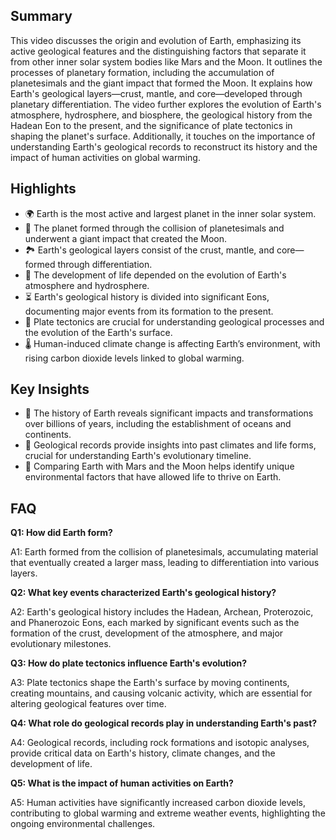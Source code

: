 ## Summary

This video discusses the origin and evolution of Earth, emphasizing its active geological features and the distinguishing factors that separate it from other inner solar system bodies like Mars and the Moon. It outlines the processes of planetary formation, including the accumulation of planetesimals and the giant impact that formed the Moon. It explains how Earth's geological layers—crust, mantle, and core—developed through planetary differentiation. The video further explores the evolution of Earth's atmosphere, hydrosphere, and biosphere, the geological history from the Hadean Eon to the present, and the significance of plate tectonics in shaping the planet's surface. Additionally, it touches on the importance of understanding Earth's geological records to reconstruct its history and the impact of human activities on global warming.

## Highlights

* 🌍 Earth is the most active and largest planet in the inner solar system.
* 🚀 The planet formed through the collision of planetesimals and underwent a giant impact that created the Moon.
* 🏞️ Earth's geological layers consist of the crust, mantle, and core—formed through differentiation.
* 🌊 The development of life depended on the evolution of Earth's atmosphere and hydrosphere.
* ⏳ Earth's geological history is divided into significant Eons, documenting major events from its formation to the present.
* 🔄 Plate tectonics are crucial for understanding geological processes and the evolution of the Earth's surface.
* 🌡️ Human-induced climate change is affecting Earth’s environment, with rising carbon dioxide levels linked to global warming.

## Key Insights

* 📖 The history of Earth reveals significant impacts and transformations over billions of years, including the establishment of oceans and continents.
* 🔬 Geological records provide insights into past climates and life forms, crucial for understanding Earth's evolutionary timeline.
* 🌌 Comparing Earth with Mars and the Moon helps identify unique environmental factors that have allowed life to thrive on Earth.

## FAQ

**Q1: How did Earth form?**  

A1: Earth formed from the collision of planetesimals, accumulating material that eventually created a larger mass, leading to differentiation into various layers.

**Q2: What key events characterized Earth's geological history?**  

A2: Earth's geological history includes the Hadean, Archean, Proterozoic, and Phanerozoic Eons, each marked by significant events such as the formation of the crust, development of the atmosphere, and major evolutionary milestones.

**Q3: How do plate tectonics influence Earth's evolution?**  

A3: Plate tectonics shape the Earth's surface by moving continents, creating mountains, and causing volcanic activity, which are essential for altering geological features over time.

**Q4: What role do geological records play in understanding Earth's past?**  

A4: Geological records, including rock formations and isotopic analyses, provide critical data on Earth's history, climate changes, and the development of life.

**Q5: What is the impact of human activities on Earth?**  

A5: Human activities have significantly increased carbon dioxide levels, contributing to global warming and extreme weather events, highlighting the ongoing environmental challenges.
